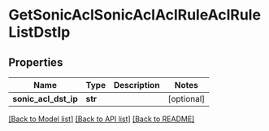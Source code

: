 # GetSonicAclSonicAclAclRuleAclRuleListDstIp

## Properties
Name | Type | Description | Notes
------------ | ------------- | ------------- | -------------
**sonic_acl_dst_ip** | **str** |  | [optional] 

[[Back to Model list]](../README.md#documentation-for-models) [[Back to API list]](../README.md#documentation-for-api-endpoints) [[Back to README]](../README.md)


